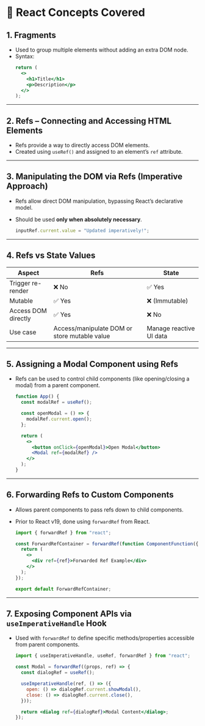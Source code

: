# 🧠 React Concepts Covered

## 1. **Fragments**
- Used to group multiple elements without adding an extra DOM node.  
- Syntax:
  ```jsx
  return (
    <>
      <h1>Title</h1>
      <p>Description</p>
    </>
  );
  ```

---

## 2. **Refs – Connecting and Accessing HTML Elements**
- Refs provide a way to directly access DOM elements.
- Created using `useRef()` and assigned to an element’s `ref` attribute.

---

## 3. **Manipulating the DOM via Refs (Imperative Approach)**
- Refs allow direct DOM manipulation, bypassing React’s declarative model.
- Should be used **only when absolutely necessary**.

  ```jsx
  inputRef.current.value = "Updated imperatively!";
  ```

---

## 4. **Refs vs State Values**
| Aspect | Refs | State |
|--------|------|-------|
| Trigger re-render | ❌ No | ✅ Yes |
| Mutable | ✅ Yes | ❌ (Immutable)
| Access DOM directly | ✅ Yes | ❌ No |
| Use case | Access/manipulate DOM or store mutable value | Manage reactive UI data |

---

## 5. **Assigning a Modal Component using Refs**
- Refs can be used to control child components (like opening/closing a modal) from a parent component.

  ```jsx
  function App() {
    const modalRef = useRef();

    const openModal = () => {
      modalRef.current.open();
    };

    return (
      <>
        <button onClick={openModal}>Open Modal</button>
        <Modal ref={modalRef} />
      </>
    );
  }
  ```

---

## 6. **Forwarding Refs to Custom Components**
- Allows parent components to pass refs down to child components.
- Prior to React v19, done using `forwardRef` from React.

  ```jsx
  import { forwardRef } from "react";

  const ForwardRefContainer = forwardRef(function ComponentFunction({...props}, ref) {
    return (
      <>
        <div ref={ref}>Forwarded Ref Example</div>
      </>
    );
  });

  export default ForwardRefContainer;
  ```

---

## 7. **Exposing Component APIs via `useImperativeHandle` Hook**
- Used with `forwardRef` to define specific methods/properties accessible from parent components.

  ```jsx
  import { useImperativeHandle, useRef, forwardRef } from "react";

  const Modal = forwardRef((props, ref) => {
    const dialogRef = useRef();

    useImperativeHandle(ref, () => ({
      open: () => dialogRef.current.showModal(),
      close: () => dialogRef.current.close(),
    }));

    return <dialog ref={dialogRef}>Modal Content</dialog>;
  });
  ```